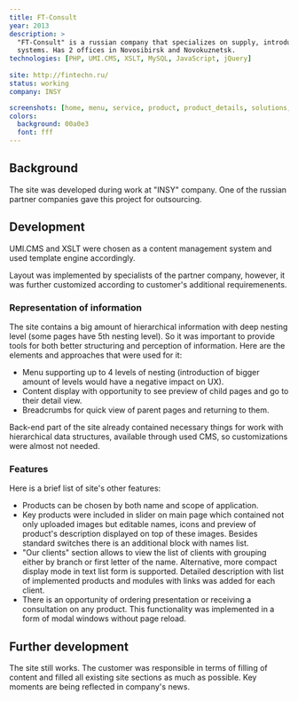 ```yaml
---
title: FT-Consult
year: 2013
description: >
  "FT-Consult" is a russian company that specializes on supply, introduction and maintenance of information management 
  systems. Has 2 offices in Novosibirsk and Novokuznetsk.
technologies: [PHP, UMI.CMS, XSLT, MySQL, JavaScript, jQuery]
  
site: http://fintechn.ru/
status: working
company: INSY

screenshots: [home, menu, service, product, product_details, solutions, clients, contacts, presentation_request]
colors:
  background: 00a0e3
  font: fff
---
```


## Background

The site was developed during work at "INSY" company. One of the russian partner companies gave this project for
outsourcing.

## Development

UMI.CMS and XSLT were chosen as a content management system and used template engine accordingly.

Layout was implemented by specialists of the partner company, however, it was further customized according to customer's 
additional requiremenents.

### Representation of information

The site contains a big amount of hierarchical information with deep nesting level (some pages have 5th nesting level).
So it was important to provide tools for both better structuring and perception of information. Here are the elements 
and approaches that were used for it:

- Menu supporting up to 4 levels of nesting (introduction of bigger amount of levels would have a negative impact on 
UX).
- Content display with opportunity to see preview of child pages and go to their detail view.
- Breadcrumbs for quick view of parent pages and returning to them.

Back-end part of the site already contained necessary things for work with hierarchical data structures, available
through used CMS, so customizations were almost not needed.

### Features

Here is a brief list of site's other features:

- Products can be chosen by both name and scope of application.
- Key products were included in slider on main page which contained not only uploaded images but editable names, icons
and preview of product's description displayed on top of these images. Besides standard switches there is an additional 
block with names list.
- "Our clients" section allows to view the list of clients with grouping either by branch or first letter of the name. 
Alternative, more compact display mode in text list form is supported. Detailed description with list of implemented 
products and modules with links was added for each client.
- There is an opportunity of ordering presentation or receiving a consultation on any product. This functionality was 
implemented in a form of modal windows without page reload.

## Further development

The site still works. The customer was responsible in terms of filling of content and filled all existing site sections 
as much as possible. Key moments are being reflected in company's news.
